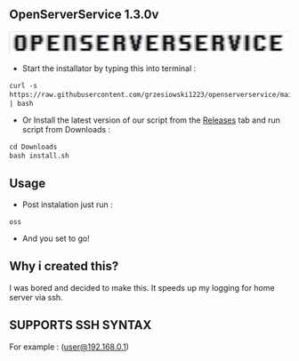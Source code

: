## OpenServerService 1.3.0v
<img src="https://github.com/grzesiowski1223/openserverservice/blob/main/logo.png" alt="OSSlogo"/>

- Start the installator by typing this into terminal :
```
curl -s https://raw.githubusercontent.com/grzesiowski1223/openserverservice/main/install.sh | bash

```
- Or Install the latest version of our script from the [Releases]([https://github.com/grzesiowski1223/openserverservice/releases/]) tab and run script from Downloads :
```
cd Downloads
bash install.sh
```
## Usage
- Post instalation just run :
```
oss

```
- And you set to go!

## Why i created this?
I was bored and decided to make this. It speeds up my logging for home server via ssh.


## SUPPORTS SSH SYNTAX
For example : (user@192.168.0.1)
